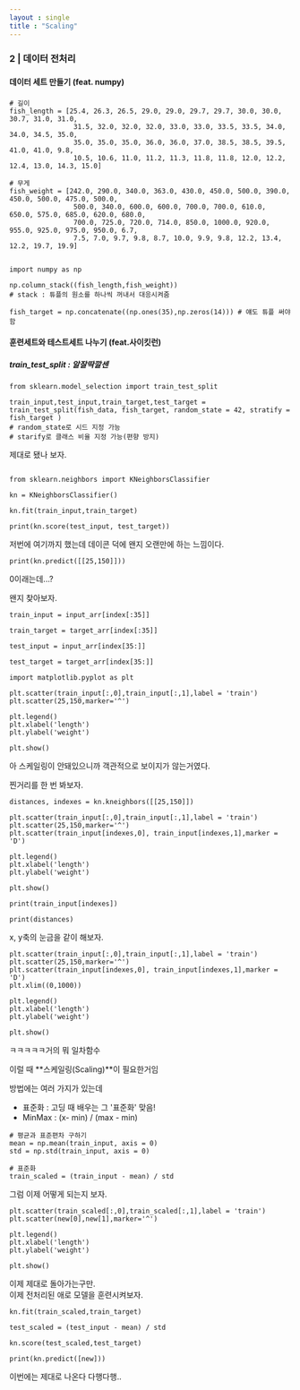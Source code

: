 ```yaml
---
layout : single
title : "Scaling" 
---
```


### 2 | 데이터 전처리

#### 데이터 세트 만들기 (feat. numpy)



```
# 길이
fish_length = [25.4, 26.3, 26.5, 29.0, 29.0, 29.7, 29.7, 30.0, 30.0, 30.7, 31.0, 31.0, 
                31.5, 32.0, 32.0, 32.0, 33.0, 33.0, 33.5, 33.5, 34.0, 34.0, 34.5, 35.0, 
                35.0, 35.0, 35.0, 36.0, 36.0, 37.0, 38.5, 38.5, 39.5, 41.0, 41.0, 9.8, 
                10.5, 10.6, 11.0, 11.2, 11.3, 11.8, 11.8, 12.0, 12.2, 12.4, 13.0, 14.3, 15.0]

# 무게
fish_weight = [242.0, 290.0, 340.0, 363.0, 430.0, 450.0, 500.0, 390.0, 450.0, 500.0, 475.0, 500.0, 
                500.0, 340.0, 600.0, 600.0, 700.0, 700.0, 610.0, 650.0, 575.0, 685.0, 620.0, 680.0, 
                700.0, 725.0, 720.0, 714.0, 850.0, 1000.0, 920.0, 955.0, 925.0, 975.0, 950.0, 6.7, 
                7.5, 7.0, 9.7, 9.8, 8.7, 10.0, 9.9, 9.8, 12.2, 13.4, 12.2, 19.7, 19.9]


import numpy as np

np.column_stack((fish_length,fish_weight))
# stack : 튜플의 원소를 하나씩 꺼내서 대응시켜줌

fish_target = np.concatenate((np.ones(35),np.zeros(14))) # 얘도 튜플 써야 함
```

#### 훈련세트와 테스트세트 나누기 (feat.사이킷런)

##### train_test_split : 알잘딱깔센

```
from sklearn.model_selection import train_test_split

train_input,test_input,train_target,test_target = train_test_split(fish_data, fish_target, random_state = 42, stratify = fish_target )
# random_state로 시드 지정 가능
# starify로 클래스 비율 지정 가능(편향 방지)
```

제대로 됐나 보자.


```

from sklearn.neighbors import KNeighborsClassifier

kn = KNeighborsClassifier()

kn.fit(train_input,train_target)

print(kn.score(test_input, test_target))

```

저번에 여기까지 했는데 데이콘 덕에 왠지 오랜만에 하는 느낌이다.

```
print(kn.predict([[25,150]]))
```

0이래는데...?  

왠지 찾아보자.

```
train_input = input_arr[index[:35]]

train_target = target_arr[index[:35]]

test_input = input_arr[index[35:]]

test_target = target_arr[index[35:]]

import matplotlib.pyplot as plt

plt.scatter(train_input[:,0],train_input[:,1],label = 'train')
plt.scatter(25,150,marker='^')

plt.legend()
plt.xlabel('length')
plt.ylabel('weight')

plt.show()
```

아 스케일링이 안돼있으니까 객관적으로 보이지가 않는거였다.  

찐거리를 한 번 봐보자.

```
distances, indexes = kn.kneighbors([[25,150]])

plt.scatter(train_input[:,0],train_input[:,1],label = 'train')
plt.scatter(25,150,marker='^')
plt.scatter(train_input[indexes,0], train_input[indexes,1],marker = 'D')

plt.legend()
plt.xlabel('length')
plt.ylabel('weight')

plt.show()

print(train_input[indexes])

print(distances)
```

x, y축의 눈금을 같이 해보자.

```
plt.scatter(train_input[:,0],train_input[:,1],label = 'train')
plt.scatter(25,150,marker='^')
plt.scatter(train_input[indexes,0], train_input[indexes,1],marker = 'D')
plt.xlim((0,1000))

plt.legend()
plt.xlabel('length')
plt.ylabel('weight')

plt.show()
```

ㅋㅋㅋㅋㅋ거의 뭐 일차함수

이럴 때 **스케일링(Scaling)**이 필요한거임  

방법에는 여러 가지가 있는데  

* 표준화 : 고딩 때 배우는 그 '표준화' 맞음!
* MinMax : (x- min) / (max - min)

```
# 평균과 표준편차 구하기 
mean = np.mean(train_input, axis = 0)
std = np.std(train_input, axis = 0)

# 표준화
train_scaled = (train_input - mean) / std
```

그럼 이제 어떻게 되는지 보자.

```
plt.scatter(train_scaled[:,0],train_scaled[:,1],label = 'train')
plt.scatter(new[0],new[1],marker='^')

plt.legend()
plt.xlabel('length')
plt.ylabel('weight')

plt.show()
```

이제 제대로 돌아가는구만.  
이제 전처리된 애로 모델을 훈련시켜보자.

```
kn.fit(train_scaled,train_target)

test_scaled = (test_input - mean) / std

kn.score(test_scaled,test_target)

print(kn.predict([new]))
```

이번에는 제대로 나온다 다행다행..
